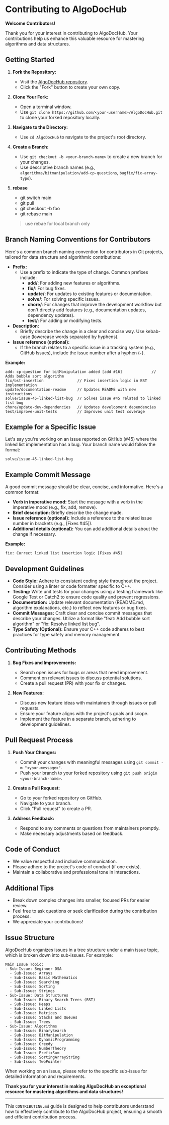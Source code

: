 # Contributing to AlgoDocHub

**Welcome Contributors!**

Thank you for your interest in contributing to AlgoDocHub. Your contributions help us enhance this valuable resource for mastering algorithms and data structures.

## Getting Started

1. **Fork the Repository:**
   - Visit the [AlgoDocHub repository](https://github.com/AlgoDocHub/AlgoDocHub).
   - Click the "Fork" button to create your own copy.

2. **Clone Your Fork:**
   - Open a terminal window.
   - Use `git clone https://github.com/<your-username>/AlgoDocHub.git` to clone your forked repository locally.

3. **Navigate to the Directory:**
   - Use `cd AlgoDocHub` to navigate to the project's root directory.

4. **Create a Branch:**
   - Use `git checkout -b <your-branch-name>` to create a new branch for your changes.
   - Use descriptive branch names (e.g., `algorithms/bitmanipulation/add-cp-questions`, `bugfix/fix-array-typo`).
5. **rebase**
   - git switch main
   - git pull
   - git checkout -b foo
   - git rebase main
   > use rebae for local branch only
## Branch Naming Conventions for Contributors

Here's a common branch naming convention for contributors in Git projects, tailored for data structure and algorithmic contributions:

- **Prefix:**
  - Use a prefix to indicate the type of change. Common prefixes include:
    - **add/**: For adding new features or algorithms.
    - **fix/**: For bug fixes.
    - **update/**: For updates to existing features or documentation.
    - **solve/**: For solving specific issues.
    - **chore/**: For changes that improve the development workflow but don't directly add features (e.g., documentation updates, dependency updates).
    - **test/**: For adding or modifying tests.
- **Description:**
  - Briefly describe the change in a clear and concise way. Use kebab-case (lowercase words separated by hyphens).
- **Issue reference (optional):**
  - If the branch relates to a specific issue in a tracking system (e.g., GitHub Issues), include the issue number after a hyphen (`-`).

**Example:**

```
add: cp-question for bitManipulation added [add #16]             // Adds bubble sort algorithm
fix/bst-insertion               // Fixes insertion logic in BST implementation
update/documentation-readme     // Updates README with new instructions
solve/issue-45-linked-list-bug  // Solves issue #45 related to linked list bug
chore/update-dev-dependencies   // Updates development dependencies
test/improve-unit-tests         // Improves unit test coverage
```

## Example for a Specific Issue

Let's say you're working on an issue reported on GitHub (#45) where the linked list implementation has a bug. Your branch name would follow the format:

```
solve/issue-45-linked-list-bug
```

## Example Commit Message

A good commit message should be clear, concise, and informative. Here's a common format:

- **Verb in imperative mood:** Start the message with a verb in the imperative mood (e.g., fix, add, remove).
- **Brief description:** Briefly describe the change made.
- **Issue reference (optional):** Include a reference to the related issue number in brackets (e.g., [Fixes #45]).
- **Additional details (optional):** You can add additional details about the change if necessary.

**Example:**

```
fix: Correct linked list insertion logic [Fixes #45]
```

## Development Guidelines

- **Code Style:** Adhere to consistent coding style throughout the project. Consider using a linter or code formatter specific to C++.
- **Testing:** Write unit tests for your changes using a testing framework like Google Test or Catch2 to ensure code quality and prevent regressions.
- **Documentation:** Update relevant documentation (README.md, algorithm explanations, etc.) to reflect new features or bug fixes.
- **Commit Messages:** Craft clear and concise commit messages that describe your changes. Utilize a format like "feat: Add bubble sort algorithm" or "fix: Resolve linked list bug".
- **Type Safety (Optional):** Ensure your C++ code adheres to best practices for type safety and memory management.

## Contributing Methods

1. **Bug Fixes and Improvements:**
   - Search open issues for bugs or areas that need improvement.
   - Comment on relevant issues to discuss potential solutions.
   - Create a pull request (PR) with your fix or changes.

2. **New Features:**
   - Discuss new feature ideas with maintainers through issues or pull requests.
   - Ensure your feature aligns with the project's goals and scope.
   - Implement the feature in a separate branch, adhering to development guidelines.

## Pull Request Process

1. **Push Your Changes:**
   - Commit your changes with meaningful messages using `git commit -m "<your-message>"`.
   - Push your branch to your forked repository using `git push origin <your-branch-name>`.

2. **Create a Pull Request:**
   - Go to your forked repository on GitHub.
   - Navigate to your branch.
   - Click "Pull request" to create a PR.

3. **Address Feedback:**
   - Respond to any comments or questions from maintainers promptly.
   - Make necessary adjustments based on feedback.

## Code of Conduct

- We value respectful and inclusive communication.
- Please adhere to the project's code of conduct (if one exists).
- Maintain a collaborative and professional tone in interactions.

## Additional Tips

- Break down complex changes into smaller, focused PRs for easier review.
- Feel free to ask questions or seek clarification during the contribution process.
- We appreciate your contributions!

## Issue Structure

AlgoDocHub organizes issues in a tree structure under a main issue topic, which is broken down into sub-issues. For example:

```
Main Issue Topic:
- Sub-Issue: Beginner DSA
  - Sub-Issue: Arrays
  - Sub-Issue: Basic Mathematics
  - Sub-Issue: Searching
  - Sub-Issue: Sorting
  - Sub-Issue: Strings
- Sub-Issue: Data Structures
  - Sub-Issue: Binary Search Trees (BST)
  - Sub-Issue: Heaps
  - Sub-Issue: Linked Lists
  - Sub-Issue: Matrices
  - Sub-Issue: Stacks and Queues
  - Sub-Issue: Trees
- Sub-Issue: Algorithms
  - Sub-Issue: BinarySearch
  - Sub-Issue: BitManipulation
  - Sub-Issue: DynamicProgramming
  - Sub-Issue: Greedy
  - Sub-Issue: NumberTheory
  - Sub-Issue: PrefixSum
  - Sub-Issue: SortingArrayString
  - Sub-Issue: TwoPointer
```

When working on an issue, please refer to the specific sub-issue for detailed information and requirements.

**Thank you for your interest in making AlgoDocHub an exceptional resource for mastering algorithms and data structures!**

---

This `CONTRIBUTING.md` guide is designed to help contributors understand how to effectively contribute to the AlgoDocHub project, ensuring a smooth and efficient contribution process.
